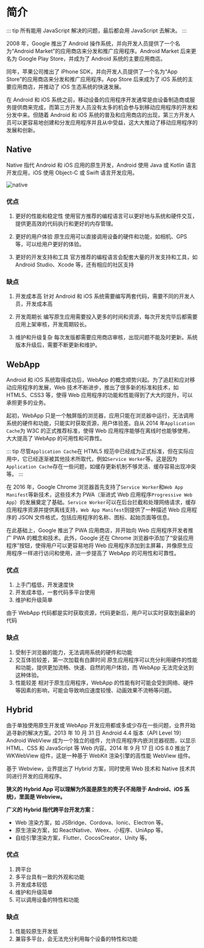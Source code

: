 # 简介

::: tip
所有能用 JavaScript 解决的问题，最后都会用 JavaScript 去解决。
:::

2008 年，Google 推出了 Android 操作系统，并向开发人员提供了一个名为“Android Market”的应用商店来分发和推广应用程序。Android Market 后来更名为 Google Play Store，并成为了 Android 系统的主要应用商店。

同年，苹果公司推出了 iPhone SDK，并向开发人员提供了一个名为“App Store”的应用商店来分发和推广应用程序。App Store 后来成为了 iOS 系统的主要应用商店，并推动了 iOS 生态系统的快速发展。

在 Android 和 iOS 系统之前，移动设备的应用程序开发通常是由设备制造商或服务提供商来完成，而第三方开发人员没有太多的机会参与到移动应用程序的开发和分发中来。但随着 Android 和 iOS 系统的普及和应用商店的出现，第三方开发人员可以更容易地创建和分发应用程序并且从中受益，这大大推动了移动应用程序的发展和创新。

## Native

Native 指代 Android 和 iOS 应用的原生开发，Android 使用 Java 或 Kotlin 语言开发应用，iOS 使用 Object-C 或 Swift 语言开发应用。

![native](@assets/hybrid/native.png)

### 优点

1. 更好的性能和稳定性
使用官方推荐的编程语言可以更好地与系统和硬件交互，提供更高效的代码执行和更好的内存管理。

2. 更好的用户体验
原生应用可以直接调用设备的硬件和功能，如相机、GPS 等，可以给用户更好的体验。

3. 更好的开发支持和工具
官方推荐的编程语言会配套大量的开发支持和工具，如 Android Studio、Xcode 等，还有相应的社区支持

### 缺点

1. 开发成本高
针对 Android 和 iOS 系统需要编写两套代码，需要不同的开发人员，开发成本高

2. 开发周期长
编写原生应用需要投入更多的时间和资源，每次开发完毕后都需要应用上架审核，开发周期较长。

3. 维护和升级复杂
每次发版都需要应用商店审核，出现问题不能及时更新。系统版本升级后，需要不断更新和维护。

## WebApp

Android 和 iOS 系统取得成功后，WebApp 的概念顺势兴起。为了追赶和应对移动应用程序的发展，Web 技术不断进步，推出了很多新的标准和技术，如 HTML5、CSS3 等，使得 Web 应用程序的功能和性能得到了大大的提升，可以承担更多的业务。

起初，WebApp 只是一个触屏版的浏览器，应用只能在浏览器中运行，无法调用系统的硬件和功能，只能实时获取资源，用户体验差。自从 2014 年`Application Cache`为 W3C 的正式推荐标准，使得 Web 应用程序能够在离线时也能够使用，大大提高了 WebApp 的可用性和可靠性。

::: tip
尽管`Application Cache`在 HTML5 规范中已经成为正式标准，但在实际应用中，它已经逐渐被其他技术所取代，例如`Service Worker`等。这是因为`Application Cache`存在一些问题，如缓存更新机制不够灵活、缓存容易出现冲突等。
:::

在 2016 年，Google Chrome 浏览器首先支持了`Service Worker`和`Web App Manifest`等新技术，这些技术为 PWA（渐进式 Web 应用程序`Progressive Web App`）的发展奠定了基础。`Service Worker`可以在后台拦截和处理网络请求，缓存应用程序资源并提供离线支持，`Web App Manifest`则提供了一种描述 Web 应用程序的 JSON 文件格式，包括应用程序的名称、图标、起始页面等信息。

在此基础上，Google 推出了 PWA 应用商店，并开始向 Web 应用程序开发者推广 PWA 的概念和技术。此外，Google 还在 Chrome 浏览器中添加了“安装应用程序”按钮，使得用户可以更容易地将 Web 应用程序添加到主屏幕，并像原生应用程序一样进行访问和使用，进一步提高了 WebApp 的可用性和可靠性。

### 优点

1. 上手门槛低，开发速度快
2. 开发成本低，一套代码多平台使用
3. 维护和升级简单

由于 WebApp 代码都是实时获取资源，代码更新后，用户可以实时获取到最新的代码

### 缺点

1. 受制于浏览器的能力，无法调用系统的硬件和功能
2. 交互体验较差，第一次加载有白屏时间
   原生应用程序可以充分利用硬件的性能和功能，提供更加流畅、快速、自然的用户体验，而 WebApp 无法完全达到这种体验。
3. 性能较差
   相对于原生应用程序，WebApp 的性能有时可能会受到网络、硬件等因素的影响，可能会导致响应速度较慢、动画效果不流畅等问题。

## Hybrid

由于单独使用原生开发或 WebApp 开发应用都或多或少存在一些问题，业界开始追寻新的解决方案。2013 年 10 月 31 日 Android 4.4 版本（API Level 19）Android WebView 成为一个独立的组件，允许应用程序内嵌浏览器视图，以显示 HTML、CSS 和 JavaScript 等 Web 内容。2014 年 9 月 17 日 iOS 8.0 推出了 WKWebView 组件，这是一种基于 WebKit 渲染引擎的高性能 WebView 组件。

基于 Webview，业界提出了 Hybrid 方案，同时使用 Web 技术和 Native 技术共同进行开发的应用程序。

**狭义的 Hybrid App 可以理解为外面是原生的壳子(不局限于 Android、iOS 系统)，里面是 Webview。**

**广义的 Hybrid 指代跨平台开发方案：**

- Web 渲染方案，如 JSBridge、Cordova、Ionic、Electron 等。
- 原生渲染方案，如 ReactNative、Weex、小程序、UniApp 等。
- 自绘引擎渲染方案，Flutter、CocosCreator、Unity 等。

### 优点

1. 跨平台
2. 多平台具有一致的外观和功能
3. 开发成本较低
4. 维护和升级简单
5. 可以调用设备的特性和功能

### 缺点

1. 性能较原生开发低
2. 兼容多平台，会无法充分利用每个设备的特性和功能
